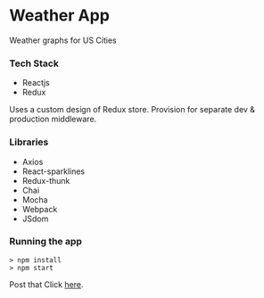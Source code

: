 # Weather App

Weather graphs for US Cities

### Tech Stack

- Reactjs
- Redux

Uses a custom design of Redux store.
Provision for separate dev & production middleware.

### Libraries

- Axios
- React-sparklines
- Redux-thunk
- Chai
- Mocha
- Webpack
- JSdom

### Running the app

```
> npm install
> npm start
```

Post that Click [here](http://localhost:8080/).
